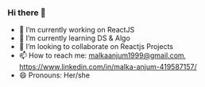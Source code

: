 ### Hi there 👋


- 🔭 I’m currently working on ReactJS
- 🌱 I’m currently learning DS & Algo
- 👯 I’m looking to collaborate on Reactjs Projects
- 📫 How to reach me: malkaanjum1999@gmail.com, https://www.linkedin.com/in/malka-anjum-419587157/
- 😄 Pronouns: Her/she

